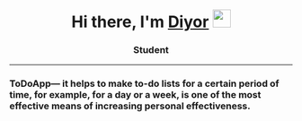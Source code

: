 <h1 align="center">Hi there, I'm <a href="https://daniilshat.ru/" target="_blank">Diyor</a> 
<img src="https://github.com/blackcater/blackcater/raw/main/images/Hi.gif" height="32"/></h1>
<h3 align="center">Student</h3>
<hr>
<h3>ToDoApp— it helps to make to-do lists for a certain period of time, for example, for a day or a week, is one of the most effective means of increasing personal effectiveness.</h3 >
